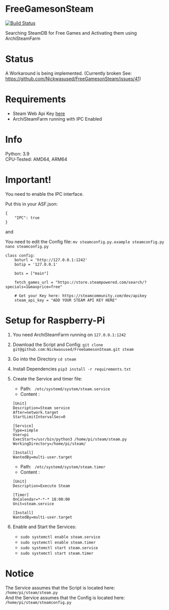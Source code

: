 # FreeGamesonSteam <br>
[![Build Status](https://travis-ci.org/Nickwasused/FreeGamesonSteam.svg?branch=master)](https://travis-ci.org/Nickwasused/FreeGamesonSteam) 

Searching SteamDB for Free Games and Activating them using ArchiSteamFarm 

# Status
A Workaround is being implemented.
(Currently broken See: https://github.com/Nickwasused/FreeGamesonSteam/issues/41)

# Requirements

* Steam Web Api Key [here](https://steamcommunity.com/dev/apikey)
* ArchiSteamFarm running with IPC Enabled

# Info

Python: 3.9<br>
CPU-Tested: AMD64, ARM64

# Important!
You need to enable the IPC interface.

Put this in your ASF.json:
```
{
	"IPC": true
}
```

and

You need to edit the Config file: ```mv steamconfig.py.example steamconfig.py```<br>``` nano steamconfig.py ```
```
class config:
    boturl = 'http://127.0.0.1:1242'
    botip = '127.0.0.1'

    bots = ["main"]

    fetch_games_url = "https://store.steampowered.com/search/?specials=1&maxprice=free"

    # Get your Key here: https://steamcommunity.com/dev/apikey
    steam_api_key = "ADD YOUR STEAM API KEY HERE"
```

# Setup for Raspberry-Pi

1. You need ArchiSteamFarm running on ``` 127.0.0.1:1242 ```
2. Download the Script and Config: ```git clone git@github.com:Nickwasused/FreeGamesonSteam.git steam```
3. Go into the Directory ```cd steam```
4. Install Dependencies ```pip3 install -r requirements.txt```
5. Create the Service and timer file:
	- Path: ``` /etc/systemd/system/steam.service```
	- Content : 
	```
	[Unit]
	Description=Steam service
	After=network.target
	StartLimitIntervalSec=0

	[Service]
	Type=simple
	User=pi
	ExecStart=/usr/bin/python3 /home/pi/steam/steam.py
	WorkingDirectory=/home/pi/steam/

	[Install]
	WantedBy=multi-user.target
	```
				
	- Path: ``` /etc/systemd/system/steam.timer```
	- Content : 
	```
	[Unit]
	Description=Execute Steam

	[Timer]
	OnCalendar=*-*-* 18:00:00
	Unit=steam.service

	[Install]
	WantedBy=multi-user.target
	```
	
6. Enable and Start the Services:
	- ``` sudo systemctl enable steam.service ```
	- ``` sudo systemctl enable steam.timer ```
	- ``` sudo systemctl start steam.service ```
	- ``` sudo systemctl start steam.timer ```

# Notice

The Service assumes that the Script is located here: ``` /home/pi/steam/steam.py ``` <br>
And the Service assumes that the Config is located here: ``` /home/pi/steam/steamconfig.py ```
